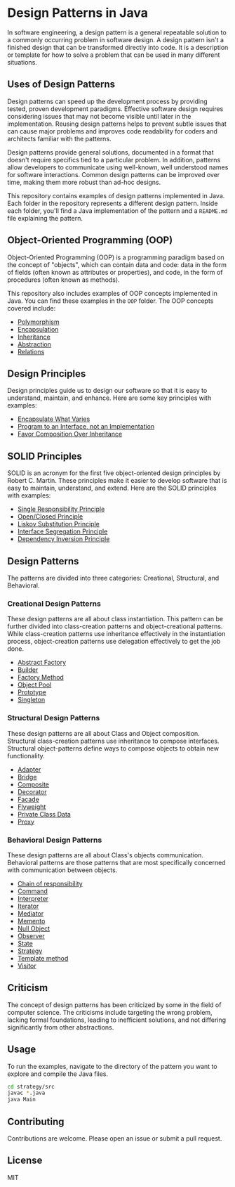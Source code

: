 # Design Patterns in Java

In software engineering, a design pattern is a general repeatable solution to a commonly occurring problem in software design. A design pattern isn't a finished design that can be transformed directly into code. It is a description or template for how to solve a problem that can be used in many different situations.

## Uses of Design Patterns

Design patterns can speed up the development process by providing tested, proven development paradigms. Effective software design requires considering issues that may not become visible until later in the implementation. Reusing design patterns helps to prevent subtle issues that can cause major problems and improves code readability for coders and architects familiar with the patterns.

Design patterns provide general solutions, documented in a format that doesn't require specifics tied to a particular problem. In addition, patterns allow developers to communicate using well-known, well understood names for software interactions. Common design patterns can be improved over time, making them more robust than ad-hoc designs.

This repository contains examples of design patterns implemented in Java. Each folder in the repository represents a different design pattern. Inside each folder, you'll find a Java implementation of the pattern and a `README.md` file explaining the pattern.

## Object-Oriented Programming (OOP)

Object-Oriented Programming (OOP) is a programming paradigm based on the concept of "objects", which can contain data and code: data in the form of fields (often known as attributes or properties), and code, in the form of procedures (often known as methods).

This repository also includes examples of OOP concepts implemented in Java. You can find these examples in the `OOP` folder. The OOP concepts covered include:

- [Polymorphism](./OOP/Polymorphism)
- [Encapsulation](./OOP/Encapsulation)
- [Inheritance](./OOP/Inheritance)
- [Abstraction](./OOP/Abstraction)
- [Relations](./OOP/Relations)

## Design Principles

Design principles guide us to design our software so that it is easy to understand, maintain, and enhance. Here are some key principles with examples:

- [Encapsulate What Varies](./DesignPrinciples/EncapsulateWhatVaries)
- [Program to an Interface, not an Implementation](./DesignPrinciples/ProgramToAnInterface)
- [Favor Composition Over Inheritance](./DesignPrinciples/FavorCompositionOverInheritance)

## SOLID Principles

SOLID is an acronym for the first five object-oriented design principles by Robert C. Martin. These principles make it easier to develop software that is easy to maintain, understand, and extend. Here are the SOLID principles with examples:

- [Single Responsibility Principle](./SOLID/SingleResponsibility)
- [Open/Closed Principle](./SOLID/OpenClosed)
- [Liskov Substitution Principle](./SOLID/LiskovSubstitution)
- [Interface Segregation Principle](./SOLID/InterfaceSegregation)
- [Dependency Inversion Principle](./SOLID/DependencyInversion)

## Design Patterns

The patterns are divided into three categories: Creational, Structural, and Behavioral.

### Creational Design Patterns

These design patterns are all about class instantiation. This pattern can be further divided into class-creation patterns and object-creational patterns. While class-creation patterns use inheritance effectively in the instantiation process, object-creation patterns use delegation effectively to get the job done.

- [Abstract Factory](./AbstractFactory)
- [Builder](./Builder)
- [Factory Method](./FactoryMethod)
- [Object Pool](./ObjectPool)
- [Prototype](./Prototype)
- [Singleton](./Singleton)

### Structural Design Patterns

These design patterns are all about Class and Object composition. Structural class-creation patterns use inheritance to compose interfaces. Structural object-patterns define ways to compose objects to obtain new functionality.

- [Adapter](./Adapter)
- [Bridge](./Bridge)
- [Composite](./Composite)
- [Decorator](./Decorator)
- [Facade](./Facade)
- [Flyweight](./Flyweight)
- [Private Class Data](./PrivateClassData)
- [Proxy](./Proxy)

### Behavioral Design Patterns

These design patterns are all about Class's objects communication. Behavioral patterns are those patterns that are most specifically concerned with communication between objects.

- [Chain of responsibility](./ChainOfResponsibility)
- [Command](./Command)
- [Interpreter](./Interpreter)
- [Iterator](./Iterator)
- [Mediator](./Mediator)
- [Memento](./Memento)
- [Null Object](./NullObject)
- [Observer](./Observer)
- [State](./State)
- [Strategy](./Strategy)
- [Template method](./TemplateMethod)
- [Visitor](./Visitor)

## Criticism

The concept of design patterns has been criticized by some in the field of computer science. The criticisms include targeting the wrong problem, lacking formal foundations, leading to inefficient solutions, and not differing significantly from other abstractions.

## Usage

To run the examples, navigate to the directory of the pattern you want to explore and compile the Java files.

```bash
cd strategy/src
javac *.java
java Main
```

## Contributing

Contributions are welcome. Please open an issue or submit a pull request.

## License

MIT